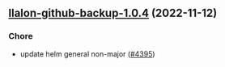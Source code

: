 

## [llalon-github-backup-1.0.4](https://github.com/truecharts/charts/compare/llalon-github-backup-1.0.3...llalon-github-backup-1.0.4) (2022-11-12)

### Chore

- update helm general non-major ([#4395](https://github.com/truecharts/charts/issues/4395))
  
  
